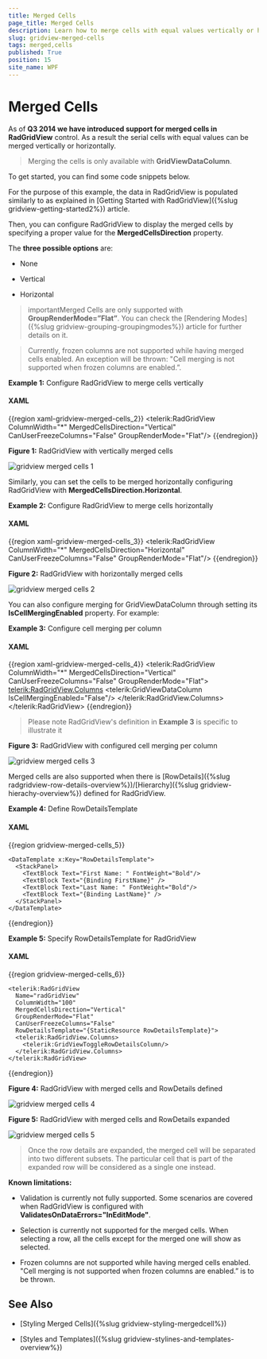 ```yaml
---
title: Merged Cells
page_title: Merged Cells
description: Learn how to merge cells with equal values vertically or horizontally when working with RadGridView - Telerik's {{ site.framework_name }} DataGrid.
slug: gridview-merged-cells
tags: merged,cells
published: True
position: 15
site_name: WPF
---
```


# Merged Cells


As of __Q3 2014 we have introduced support for merged cells in RadGridView__ control. As a result the serial cells with equal values can be merged vertically or horizontally.
    
>Merging the cells is only available with __GridViewDataColumn__.
          

To get started, you can find some code snippets below.

For the purpose of this example, the data in RadGridView is populated similarly to as explained in [Getting Started with RadGridView]({%slug gridview-getting-started2%}) article.
        

Then, you can configure RadGridView to display the merged cells by specifying a proper value for the __MergedCellsDirection__ property.
        

The __three possible options__ are:
        

* None
            

* Vertical
            

* Horizontal
            

>importantMerged Cells are only supported with __GroupRenderMode=”Flat”__. You can check the [Rendering Modes]({%slug gridview-grouping-groupingmodes%}) article for further details on it.
          

>Currently, frozen columns are not supported while having merged cells enabled. An exception will be thrown: "Cell merging is not supported when frozen columns are enabled.”.
          

__Example 1:__ Configure RadGridView to merge cells vertically
      
#### __XAML__

{{region xaml-gridview-merged-cells_2}}
	<telerik:RadGridView ColumnWidth="*"
	                    MergedCellsDirection="Vertical"
	                    CanUserFreezeColumns="False"
	                    GroupRenderMode="Flat"/>
{{endregion}}


__Figure 1:__ RadGridView with vertically merged cells

![gridview merged cells 1](images/gridview_merged_cells_1.png)

Similarly, you can set the cells to be merged horizontally configuring RadGridView with __MergedCellsDirection.Horizontal__.
        

__Example 2:__ Configure RadGridView to merge cells horizontally
        
#### __XAML__

{{region xaml-gridview-merged-cells_3}}
	<telerik:RadGridView ColumnWidth="*"
	                    MergedCellsDirection="Horizontal"
	                    CanUserFreezeColumns="False"
	                    GroupRenderMode="Flat"/>
{{endregion}}


__Figure 2:__ RadGridView with horizontally merged cells

![gridview merged cells 2](images/gridview_merged_cells_2.png)

You can also configure merging for GridViewDataColumn through setting its __IsCellMergingEnabled__ property. For example:
        

__Example 3:__ Configure cell merging per column
        
#### __XAML__

{{region xaml-gridview-merged-cells_4}}
	<telerik:RadGridView ColumnWidth="*"
	                      MergedCellsDirection="Vertical"
	                      CanUserFreezeColumns="False"
	                      GroupRenderMode="Flat">
	    <telerik:RadGridView.Columns>
	        <telerik:GridViewDataColumn IsCellMergingEnabled="False"/>
	    </telerik:RadGridView.Columns>
	</telerik:RadGridView>
{{endregion}}

>Please note RadGridView's definition in __Example 3__ is specific to illustrate it

__Figure 3:__ RadGridView with configured cell merging per column

![gridview merged cells 3](images/gridview_merged_cells_3.png)

Merged cells are also supported when there is [RowDetails]({%slug radgridview-row-details-overview%})/[Hierarchy]({%slug gridview-hierachy-overview%}) defined for RadGridView.

__Example 4:__ Define RowDetailsTemplate
        
#### __XAML__

{{region gridview-merged-cells_5}}

	<DataTemplate x:Key="RowDetailsTemplate">
	  <StackPanel>
	    <TextBlock Text="First Name: " FontWeight="Bold"/>
	    <TextBlock Text="{Binding FirstName}" />
	    <TextBlock Text="Last Name: " FontWeight="Bold"/>
	    <TextBlock Text="{Binding LastName}" />
	  </StackPanel>
	</DataTemplate>
{{endregion}}

__Example 5:__ Specify RowDetailsTemplate for RadGridView

#### __XAML__

{{region gridview-merged-cells_6}}

	<telerik:RadGridView
	  Name="radGridView"
	  ColumnWidth="100"
	  MergedCellsDirection="Vertical"
	  GroupRenderMode="Flat"
	  CanUserFreezeColumns="False"
	  RowDetailsTemplate="{StaticResource RowDetailsTemplate}">
	  <telerik:RadGridView.Columns>
	    <telerik:GridViewToggleRowDetailsColumn/>
	  </telerik:RadGridView.Columns>
	</telerik:RadGridView>
{{endregion}}

__Figure 4:__ RadGridView with merged cells and RowDetails defined

![gridview merged cells 4](images/gridview_merged_cells_4.png)

__Figure 5:__ RadGridView with merged cells and RowDetails expanded

![gridview merged cells 5](images/gridview_merged_cells_5.png)

>Once the row details are expanded, the merged cell will be separated into two different subsets. The particular cell that is part of the expanded row will be considered as a single one instead.
          
__Known limitations:__
* Validation is currently not fully supported. Some scenarios are covered when RadGridView is configured with __ValidatesOnDataErrors="InEditMode"__.

* Selection is currently not supported for the merged cells. When selecting a row, all the cells except for the merged one will show as selected.

* Frozen columns are not supported while having merged cells enabled. "Cell merging is not supported when frozen columns are enabled.” is to be thrown.

## See Also

* [Styling Merged Cells]({%slug gridview-styling-mergedcell%})

* [Styles and Templates]({%slug gridview-stylines-and-templates-overview%})
        
